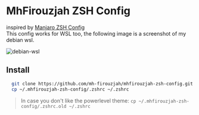 # MhFirouzjah ZSH Config

inspired by [Manjaro ZSH Config](https://github.com/Chrysostomus/manjaro-zsh-config)  
This config works for WSL too, the following image is a screenshot of my debian wsl.

![debian-wsl]("https://github.com/mh-firouzjah/mhfirouzjah-zsh-config/img/screenshot.png")

## Install

```sh
  git clone https://github.com/mh-firouzjah/mhfirouzjah-zsh-config.git ~/.mhfirouzjah-zsh-config
  cp ~/.mhfirouzjah-zsh-config/.zshrc ~/.zshrc
```

> In case you don't like the powerlevel theme: `cp ~/.mhfirouzjah-zsh-config/.zshrc.old ~/.zshrc`
